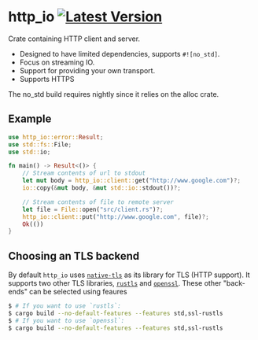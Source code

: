 # http_io [![Latest Version]][crates.io]

[Latest Version]: https://img.shields.io/crates/v/http_io.svg
[crates.io]: https://crates.io/crates/http_io

Crate containing HTTP client and server.

- Designed to have limited dependencies, supports `#![no_std]`.
- Focus on streaming IO.
- Support for providing your own transport.
- Supports HTTPS

The no_std build requires nightly since it relies on the alloc crate.

## Example

```rust
use http_io::error::Result;
use std::fs::File;
use std::io;

fn main() -> Result<()> {
    // Stream contents of url to stdout
    let mut body = http_io::client::get("http://www.google.com")?;
    io::copy(&mut body, &mut std::io::stdout())?;

    // Stream contents of file to remote server
    let file = File::open("src/client.rs")?;
    http_io::client::put("http://www.google.com", file)?;
    Ok(())
}
```

## Choosing an TLS backend

By default `http_io` uses [`native-tls`](https://crates.io/crates/native-tls) as its library for TLS (HTTP support). It supports two other TLS libraries, [`rustls`](https://crates.io/crates/rustls) and [`openssl`](https://crates.io/crates/openssl). These other "back-ends" can be selected using feaures

```bash
$ # If you want to use `rustls`:
$ cargo build --no-default-features --features std,ssl-rustls
$ # If you want to use `openssl`:
$ cargo build --no-default-features --features std,ssl-rustls
```

